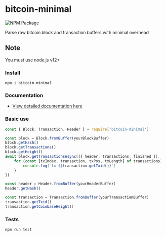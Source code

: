 # bitcoin-minimal

[![NPM Package](https://img.shields.io/npm/v/bitcoin-minimal.svg?style=flat-square)](https://www.npmjs.org/package/bitcoin-minimal)

Parse raw bitcoin block and transaction buffers with minimal overhead

## Note

You must use node.js v12+

### Install

`npm i bitcoin-minimal`

### Documentation

- [View detailed documentation here](docs/README.md)

### Basic use

```js
const { Block, Transaction, Header } = require('bitcoin-minimal')

const block = Block.fromBuffer(yourBlockBuffer)
block.getHash()
block.getTransactions()
block.getHeight()
await block.getTransactionsAsync(({ header, transactions, finished }), => {
    for (const [txIndex, transaction, txPos, txLength] of transactions) {
        console.log(`tx ${transaction.getTxid()}`)
    }
})

const header = Header.fromBuffer(yourHeaderBuffer)
header.getHash()

const transaction = Transaction.fromBuffer(yourTransactionBuffer)
transaction.getTxid()
transaction.getCoinbaseHeight()
```

### Tests

`npm run test`
